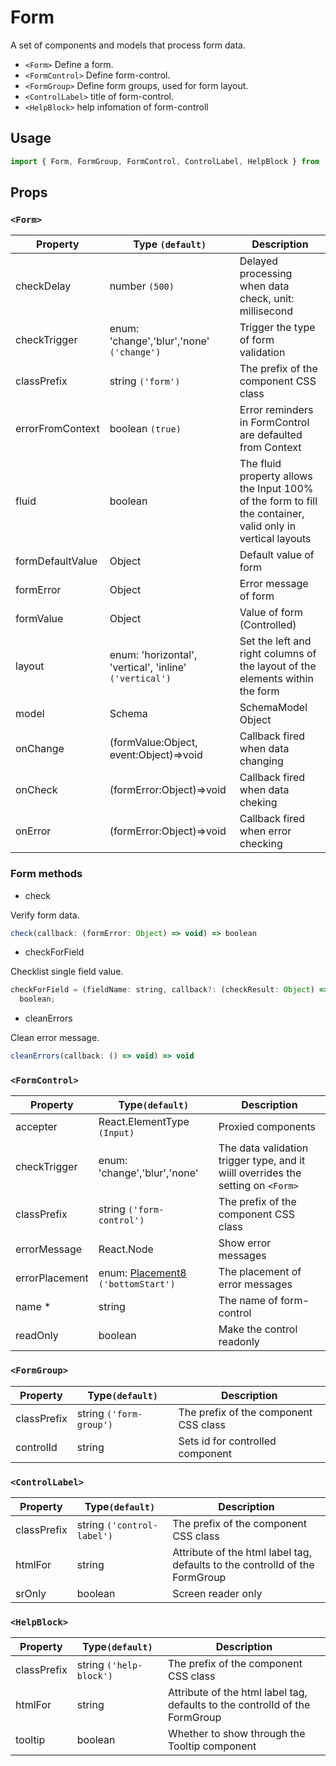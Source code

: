 # Form

A set of components and models that process form data.

- `<Form>` Define a form.
- `<FormControl>` Define form-control.
- `<FormGroup>` Define form groups, used for form layout.
- `<ControlLabel>` title of form-control.
- `<HelpBlock>` help infomation of form-controll

## Usage

```js
import { Form, FormGroup, FormControl, ControlLabel, HelpBlock } from 'rsuite';
```

<!--{demo}-->

## Props

### `<Form>`

| Property         | Type `(default)`                                        | Description                                                                                                |
| ---------------- | ------------------------------------------------------- | ---------------------------------------------------------------------------------------------------------- |
| checkDelay       | number `(500)`                                          | Delayed processing when data check, unit: millisecond                                                      |
| checkTrigger     | enum: 'change','blur','none' `('change')`               | Trigger the type of form validation                                                                        |
| classPrefix      | string `('form')`                                       | The prefix of the component CSS class                                                                      |
| errorFromContext | boolean `(true)`                                        | Error reminders in FormControl are defaulted from Context                                                  |
| fluid            | boolean                                                 | The fluid property allows the Input 100% of the form to fill the container, valid only in vertical layouts |
| formDefaultValue | Object                                                  | Default value of form                                                                                      |
| formError        | Object                                                  | Error message of form                                                                                      |
| formValue        | Object                                                  | Value of form (Controlled)                                                                                 |
| layout           | enum: 'horizontal', 'vertical', 'inline' `('vertical')` | Set the left and right columns of the layout of the elements within the form                               |
| model            | Schema                                                  | SchemaModel Object                                                                                         |
| onChange         | (formValue:Object, event:Object)=>void                  | Callback fired when data changing                                                                          |
| onCheck          | (formError:Object)=>void                                | Callback fired when data cheking                                                                           |
| onError          | (formError:Object)=>void                                | Callback fired when error checking                                                                         |

### Form methods

- check

Verify form data.

```js
check(callback: (formError: Object) => void) => boolean
```

- checkForField

Checklist single field value.

```js
checkForField = (fieldName: string, callback?: (checkResult: Object) => void) =>
  boolean;
```

- cleanErrors

Clean error message.

```js
cleanErrors(callback: () => void) => void
```

### `<FormControl>`

| Property       | Type`(default)`                             | Description                                                                      |
| -------------- | ------------------------------------------- | -------------------------------------------------------------------------------- |
| accepter       | React.ElementType `(Input)`                 | Proxied components                                                               |
| checkTrigger   | enum: 'change','blur','none'                | The data validation trigger type, and it wiill overrides the setting on `<Form>` |
| classPrefix    | string `('form-control')`                   | The prefix of the component CSS class                                            |
| errorMessage   | React.Node                                  | Show error messages                                                              |
| errorPlacement | enum: [Placement8](#types) `('bottomStart')` | The placement of error messages                                                  |
| name \*        | string                                      | The name of form-control                                                         |
| readOnly       | boolean                                     | Make the control readonly                                                        |

### `<FormGroup>`

| Property    | Type`(default)`         | Description                           |
| ----------- | ----------------------- | ------------------------------------- |
| classPrefix | string `('form-group')` | The prefix of the component CSS class |
| controlId   | string                  | Sets id for controlled component      |

### `<ControlLabel>`

| Property    | Type`(default)`            | Description                                                                 |
| ----------- | -------------------------- | --------------------------------------------------------------------------- |
| classPrefix | string `('control-label')` | The prefix of the component CSS class                                       |
| htmlFor     | string                     | Attribute of the html label tag, defaults to the controlId of the FormGroup |
| srOnly      | boolean                    | Screen reader only                                                          |

### `<HelpBlock>`

| Property    | Type`(default)`         | Description                                                                 |
| ----------- | ----------------------- | --------------------------------------------------------------------------- |
| classPrefix | string `('help-block')` | The prefix of the component CSS class                                       |
| htmlFor     | string                  | Attribute of the html label tag, defaults to the controlId of the FormGroup |
| tooltip     | boolean                 | Whether to show through the Tooltip component                               |

